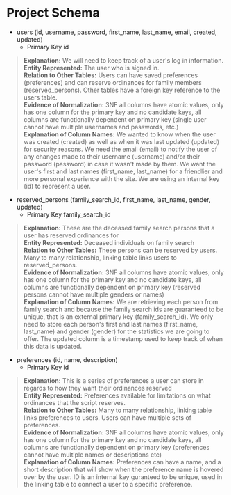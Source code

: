 # Project Schema

* users (id, username, password, first_name, last_name, email, created, updated)
  * Primary Key id

> **Explanation:** We will need to keep track of a user's log in information.   
> **Entity Represented:** The user who is signed in.  
> **Relation to Other Tables:** Users can have saved preferences (preferences) and can reserve ordinances for family members (reserved_persons). Other tables have a foreign key reference to the users table.  
> **Evidence of Normalization:** 3NF all columns have atomic values, only has one column for the primary key and no candidate keys, all columns are functionally dependent on primary key (single user cannot have multiple usernames and passwords, etc.)  
> **Explanation of Column Names:** We wanted to know when the user
was created (created) as well as when it was last updated (updated) 
for security reasons. We need the email (email) to notify the user 
of any changes made to their username (username) and/or their
password (password) in case it wasn't made by them. We want the 
user's first and last names (first_name, last_name) for a friendlier
and more personal experience with the site. We are using an internal 
key (id) to represent a user. 

* reserved_persons (family_search_id, first_name, last_name, gender, updated) 
  * Primary Key family_search_id

> **Explanation:** These are the deceased family search persons that a user has reserved ordinances for     
> **Entity Represented:** Deceased individuals on family search     
> **Relation to Other Tables:**  These persons can be reserved by users. Many to many relationship, linking table links users to reserved_persons.    
> **Evidence of Normalization:** 3NF all columns have atomic values, only has one column for the primary key and no candidate keys, all columns are functionally dependent on primary key (reserved persons cannot have multiple genders or names)   
> **Explanation of Column Names:** We are retrieving each person from family search and because the family search ids are guaranteed to be unique, that is an external primary key (family_search_id). We only need to store each person's first and last names (first_name, last_name) and gender (gender) for the statistics we are going to offer. The updated column is a timestamp used to keep track of when this data is updated.  

* preferences (id, name, description)
  * Primary Key id

> **Explanation:** This is a series of preferences a user can store in regards to how they want their ordinances reserved   
> **Entity Represented:** Preferences available for limitations on what ordinances that the script reserves.  
> **Relation to Other Tables:**  Many to many relationship, linking table links preferences to users. Users can have multiple sets of preferences.  
> **Evidence of Normalization:**  3NF all columns have atomic values, only has one column for the primary key and no candidate keys, all columns are functionally dependent on primary key (preferences cannot have multiple names or descriptions etc)  
> **Explanation of Column Names:** Preferences can have a name, and a short description that will show when the preference name is hovered over by the user. ID is an internal key guranteed to be unique, used in the linking table to connect a user to a specific preference.
